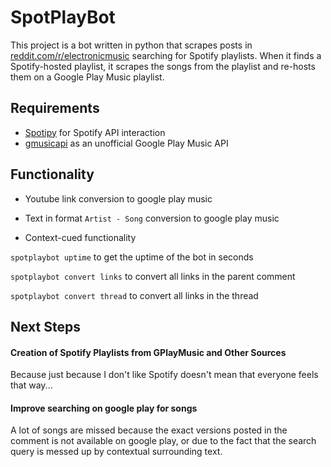 # SpotPlayBot

This project is a bot written in python that scrapes posts in
[reddit.com/r/electronicmusic](https://reddit.com/r/electronicmusic) searching for Spotify
playlists. When it finds a Spotify-hosted playlist, it scrapes the songs from the playlist and re-hosts them on a
Google Play Music playlist.

## Requirements

- [Spotipy](https://github.com/plamere/spotipy) for Spotify API interaction
- [gmusicapi](https://github.com/simon-weber/gmusicapi) as an unofficial Google Play Music API

## Functionality

- Youtube link conversion to google play music

- Text in format ```Artist - Song``` conversion to google play music

- Context-cued functionality

```spotplaybot uptime``` to get the uptime of the bot in seconds

```spotplaybot convert links``` to convert all links in the parent comment

```spotplaybot convert thread``` to convert all links in the thread

## Next Steps

#### Creation of Spotify Playlists from GPlayMusic and Other Sources

Because just because I don't like Spotify doesn't mean that everyone feels that way...

#### Improve searching on google play for songs

A lot of songs are missed because the exact versions posted in the comment is not available on google play,
or due to the fact that the search query is messed up by contextual surrounding text.